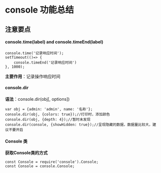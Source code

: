 # console 功能总结

## 注意要点

#### console.time(label) and  console.timeEnd(label)
```
console.time('记录响应时间');
setTimeout(()=> {
    console.timeEnd('记录响应时间')
}, 1000);
```
**主要作用**：记录操作响应时间

#### console.dir
**语法**：console.dir(obj[, options])
```
var obj = {admin: 'admin', name: '名称'};
console.dir(obj, {colors: true});//打印时，添加颜色
console.dir(obj, {depth: 4});//暂时未发现
console.dir(console, {showHidden: true});//呈现隐藏的数据，数据量比较大，建议不要开启
```

#### Console 类
**获取Console类的方式**
```
const Console = require('console').Console;
const Console = console.Console;
```

